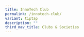 ```yaml
---
title: InnoTech Club
permalink: /innotech-club/
variant: tiptap
description: ""
third_nav_title: Clubs & Societies
---
```

